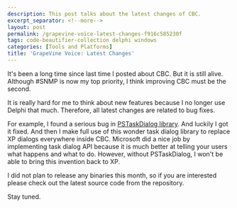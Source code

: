 ```yaml
---
description: This post talks about the latest changes of CBC.
excerpt_separator: <!--more-->
layout: post
permalink: /grapevine-voice-latest-changes-f916c585230f
tags: code-beautifier-collection delphi windows
categories: [Tools and Platforms]
title: 'GrapeVine Voice: Latest Changes'
---
```

It's been a long time since last time I posted about CBC. But it is still alive. Although #SNMP is now my top priority, I think improving CBC must be the second.

It is really hard for me to think about new features because I no longer use Delphi that much. Therefore, all latest changes are related to bug fixes.
<!--more-->

For example, I found a serious bug in [PSTaskDialog library](http://www.codeproject.com/KB/vista/Vista_TaskDialog_Wrapper.aspx?display=Print). And luckily I got it fixed. And then I make full use of this wonder task dialog library to replace XP dialogs everywhere inside CBC. Microsoft did a nice job by implementing task dialog API because it is much better at telling your users what happens and what to do. However, without PSTaskDialog, I won't be able to bring this invention back to XP.

I did not plan to release any binaries this month, so if you are interested please check out the latest source code from the repository.

Stay tuned.
